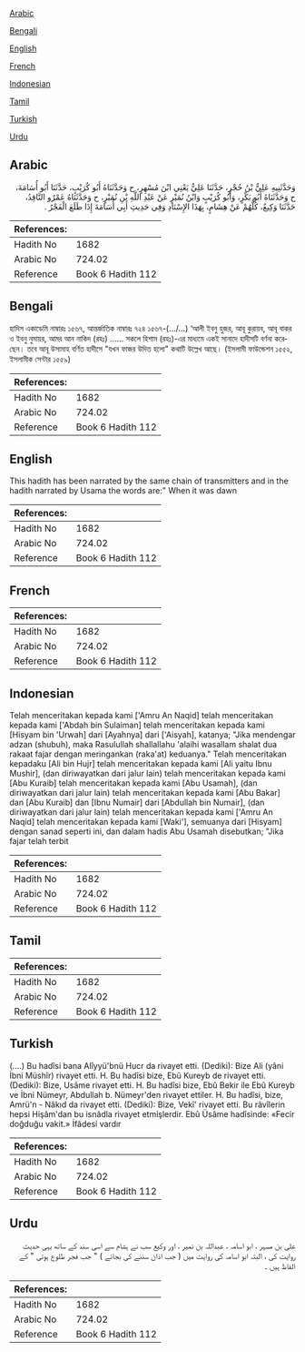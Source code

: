 [Arabic](#arabic)

[Bengali](#bengali)

[English](#english)

[French](#french)

[Indonesian](#indonesian)

[Tamil](#tamil)

[Turkish](#turkish)

[Urdu](#urdu)

## Arabic


<div dir="rtl" lang="ar" style={{fontSize:'larger',backgroundColor:'#f8f9fa',padding:20}}>
وَحَدَّثَنِيهِ عَلِيُّ بْنُ حُجْرٍ، حَدَّثَنَا عَلِيٌّ يَعْنِي ابْنَ مُسْهِرٍ، ح وَحَدَّثَنَاهُ أَبُو كُرَيْبٍ، حَدَّثَنَا أَبُو أُسَامَةَ، ح وَحَدَّثَنَاهُ أَبُو بَكْرٍ، وَأَبُو كُرَيْبٍ وَابْنُ نُمَيْرٍ عَنْ عَبْدِ اللَّهِ بْنِ نُمَيْرٍ، ح وَحَدَّثَنَاهُ عَمْرٌو النَّاقِدُ، حَدَّثَنَا وَكِيعٌ، كُلُّهُمْ عَنْ هِشَامٍ، بِهَذَا الإِسْنَادِ وَفِي حَدِيثِ أَبِي أُسَامَةَ إِذَا طَلَعَ الْفَجْرُ ‏.‏
</div>
<div style={{backgroundColor:'#f8f9fa',padding:20, marginBottom: 10}}><table> <thead> <tr> <th>References:</th> <th></th> </tr> </thead> <tbody><tr><td>Hadith No</td><td>1682</td></tr><tr><td>Arabic No</td><td>724.02</td></tr><tr><td>Reference</td><td>Book 6 Hadith 112</td></tr></tbody></table></div>

## Bengali


<div dir="ltr" lang="bn" style={{fontSize:'larger',backgroundColor:'#f8f9fa',padding:20}}>
হাদিস একাডেমি নাম্বারঃ ১৫৬৭, আন্তর্জাতিক নাম্বারঃ ৭২৪ ১৫৬৭-(.../...) ‘আলী ইবনু হুজর, আবূ কুরায়ব, আবূ বাকর ও ইবনু নুমায়র, আমর আন নাকিদ (রহঃ) ...... সকলে হিশাম (রহঃ)-এর মাধ্যমে একই সানাদে হাদীসটি বর্ণনা করেছেন। তবে আবূ উসামাহ বর্ণিত হাদীসে "যখন ফাজর উদিত হলো" কথাটি উল্লেখ আছে। (ইসলামী ফাউন্ডেশন ১৫৫২, ইসলামীক সেন্টার ১৫৫৯)
</div>
<div style={{backgroundColor:'#f8f9fa',padding:20, marginBottom: 10}}><table> <thead> <tr> <th>References:</th> <th></th> </tr> </thead> <tbody><tr><td>Hadith No</td><td>1682</td></tr><tr><td>Arabic No</td><td>724.02</td></tr><tr><td>Reference</td><td>Book 6 Hadith 112</td></tr></tbody></table></div>

## English


<div dir="ltr" lang="en" style={{fontSize:'larger',backgroundColor:'#f8f9fa',padding:20}}>
This hadith has been narrated by the same chain of transmitters and in the hadith narrated by Usama the words are:" When it was dawn
</div>
<div style={{backgroundColor:'#f8f9fa',padding:20, marginBottom: 10}}><table> <thead> <tr> <th>References:</th> <th></th> </tr> </thead> <tbody><tr><td>Hadith No</td><td>1682</td></tr><tr><td>Arabic No</td><td>724.02</td></tr><tr><td>Reference</td><td>Book 6 Hadith 112</td></tr></tbody></table></div>

## French


<div dir="ltr" lang="fr" style={{fontSize:'larger',backgroundColor:'#f8f9fa',padding:20}}>

</div>
<div style={{backgroundColor:'#f8f9fa',padding:20, marginBottom: 10}}><table> <thead> <tr> <th>References:</th> <th></th> </tr> </thead> <tbody><tr><td>Hadith No</td><td>1682</td></tr><tr><td>Arabic No</td><td>724.02</td></tr><tr><td>Reference</td><td>Book 6 Hadith 112</td></tr></tbody></table></div>

## Indonesian


<div dir="ltr" lang="id" style={{fontSize:'larger',backgroundColor:'#f8f9fa',padding:20}}>
Telah menceritakan kepada kami ['Amru An Naqid] telah menceritakan kepada kami ['Abdah bin Sulaiman] telah menceritakan kepada kami [Hisyam bin 'Urwah] dari [Ayahnya] dari ['Aisyah], katanya; "Jika mendengar adzan (shubuh), maka Rasulullah shallallahu 'alaihi wasallam shalat dua rakaat fajar dengan meringankan (raka'at) keduanya." Telah menceritakan kepadaku [Ali bin Hujr] telah menceritakan kepada kami [Ali yaitu Ibnu Mushir], (dan diriwayatkan dari jalur lain) telah menceritakan kepada kami [Abu Kuraib] telah menceritakan kepada kami [Abu Usamah], (dan diriwayatkan dari jalur lain) telah menceritakan kepada kami [Abu Bakar] dan [Abu Kuraib] dan [Ibnu Numair] dari [Abdullah bin Numair], (dan diriwayatkan dari jalur lain) telah menceritakan kepada kami ['Amru An Naqid] telah menceritakan kepada kami [Waki'], semuanya dari [Hisyam] dengan sanad seperti ini, dan dalam hadis Abu Usamah disebutkan; "Jika fajar telah terbit
</div>
<div style={{backgroundColor:'#f8f9fa',padding:20, marginBottom: 10}}><table> <thead> <tr> <th>References:</th> <th></th> </tr> </thead> <tbody><tr><td>Hadith No</td><td>1682</td></tr><tr><td>Arabic No</td><td>724.02</td></tr><tr><td>Reference</td><td>Book 6 Hadith 112</td></tr></tbody></table></div>

## Tamil


<div dir="ltr" lang="ta" style={{fontSize:'larger',backgroundColor:'#f8f9fa',padding:20}}>

</div>
<div style={{backgroundColor:'#f8f9fa',padding:20, marginBottom: 10}}><table> <thead> <tr> <th>References:</th> <th></th> </tr> </thead> <tbody><tr><td>Hadith No</td><td>1682</td></tr><tr><td>Arabic No</td><td>724.02</td></tr><tr><td>Reference</td><td>Book 6 Hadith 112</td></tr></tbody></table></div>

## Turkish


<div dir="ltr" lang="tr" style={{fontSize:'larger',backgroundColor:'#f8f9fa',padding:20}}>
(….) Bu hadîsi bana Alîyyü'bnü Hucr da rivayet etti. (Dediki): Bize Ali (yâni İbni Müshîr) rivayet etti. H. Bu hadîsi bize, Ebû Kureyb de rivayet etti. (Dediki): Bize, Usâme rivayet etti. H. Bu hadîsi bize, Ebû Bekir ile Ebû Kureyb ve İbni Nümeyr, Abdullah b. Nümeyr'den rivayet ettiler. H. Bu hadîsi, bize, Amrü'n - Nâkıd da rivayet etti. (Dediki): Bize, Vekî' rivayet etti. Bu râvîlerin hepsi Hişâm'dan bu isnâdla rivayet etmişlerdir. Ebû Üsâme hadîsinde: «Fecir doğduğu vakit.» İfâdesi vardır
</div>
<div style={{backgroundColor:'#f8f9fa',padding:20, marginBottom: 10}}><table> <thead> <tr> <th>References:</th> <th></th> </tr> </thead> <tbody><tr><td>Hadith No</td><td>1682</td></tr><tr><td>Arabic No</td><td>724.02</td></tr><tr><td>Reference</td><td>Book 6 Hadith 112</td></tr></tbody></table></div>

## Urdu


<div dir="rtl" lang="ur" style={{fontSize:'larger',backgroundColor:'#f8f9fa',padding:20}}>
علی بن مسہر ، ابو اسامہ ، عبداللہ بن نمیر ، اور وکیع سب نے ہشام سے اسی سند کے ساتھ یہی حدیث روایت کی ، البتہ ابو اسامہ کی روایت میں ( جب اذان سننے کی بجائے ) " جب فجر طلوع ہوتی " کے الفاظ ہیں ۔
</div>
<div style={{backgroundColor:'#f8f9fa',padding:20, marginBottom: 10}}><table> <thead> <tr> <th>References:</th> <th></th> </tr> </thead> <tbody><tr><td>Hadith No</td><td>1682</td></tr><tr><td>Arabic No</td><td>724.02</td></tr><tr><td>Reference</td><td>Book 6 Hadith 112</td></tr></tbody></table></div>